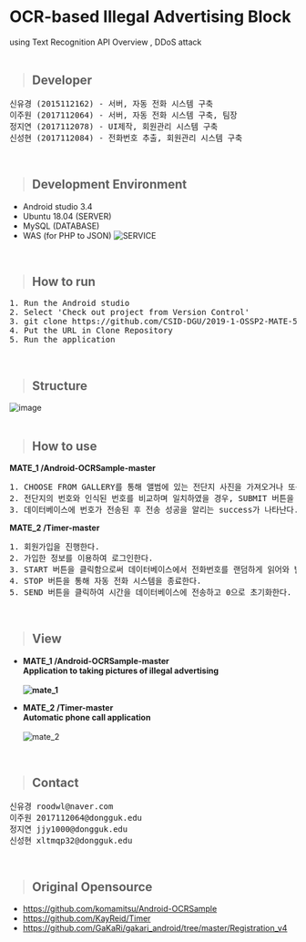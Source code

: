 # OCR-based Illegal Advertising Block <br/> 
  using Text Recognition API Overview ,
  DDoS attack<br/>
<br/>

> ## Developer
<pre>
신유경 (2015112162) - 서버, 자동 전화 시스템 구축
이주원 (2017112064) - 서버, 자동 전화 시스템 구축, 팀장
정지연 (2017112078) - UI제작, 회원관리 시스템 구축
신성현 (2017112084) - 전화번호 추출, 회원관리 시스템 구축
</pre><br/>
 
> ## Development Environment
* Android studio 3.4
* Ubuntu 18.04 (SERVER)
* MySQL (DATABASE)
* WAS (for PHP to JSON)
![SERVICE](https://user-images.githubusercontent.com/48276522/59757414-a91de780-92c6-11e9-9544-9bb51c722df7.PNG)
<br/>

> ## How to run<br/>
<pre>
1. Run the Android studio
2. Select 'Check out project from Version Control'
3. git clone https://github.com/CSID-DGU/2019-1-OSSP2-MATE-5.git
4. Put the URL in Clone Repository
5. Run the application
</pre></br>

> ## Structure
![image](https://user-images.githubusercontent.com/48276633/59965267-a5989380-9546-11e9-900b-facbb88dec3b.png)
</br></br>

> ## How to use
<b>MATE_1 /Android-OCRSample-master</b></br>
<pre>
1. CHOOSE FROM GALLERY를 통해 앨범에 있는 전단지 사진을 가져오거나 또는 TAKE A PHOTO을 통해 전단지 사진을 찍는다.
2. 전단지의 번호와 인식된 번호를 비교하며 일치하였을 경우, SUBMIT 버튼을 클릭해 데이터베이스에 번호를 전송한다.
3. 데이터베이스에 번호가 전송된 후 전송 성공을 알리는 success가 나타난다.
</pre>
<b>MATE_2 /Timer-master</b></br>
<pre>
1. 회원가입을 진행한다. 
2. 가입한 정보를 이용하여 로그인한다.
3. START 버튼을 클릭함으로써 데이터베이스에서 전화번호를 랜덤하게 읽어와 발신번호 표시 제한으로 전화를 걸기 시작하고 시간을 카운트한다.
4. STOP 버튼을 통해 자동 전화 시스템을 종료한다.
5. SEND 버튼을 클릭하여 시간을 데이터베이스에 전송하고 0으로 초기화한다.
</pre>
<br/>

> ## View
* <b>MATE_1 /Android-OCRSample-master<br/>Application to taking pictures of illegal advertising<br/><br/>
  ![mate_1](https://user-images.githubusercontent.com/48276522/59553640-6dd39e00-8fd2-11e9-807d-57a38ba0adc5.PNG)<br/>

* MATE_2 /Timer-master<br/>Automatic phone call application<br/><br/></b>
  ![mate_2](https://user-images.githubusercontent.com/48276522/59553642-6f9d6180-8fd2-11e9-8ccd-455699fd9917.PNG)<br/>
<br/>

> ## Contact
<pre>
신유경 roodwl@naver.com
이주원 2017112064@dongguk.edu
정지연 jjy1000@dongguk.edu
신성현 xltmqp32@dongguk.edu
</pre></br>

> ## Original Opensource

* https://github.com/komamitsu/Android-OCRSample<br/>
* https://github.com/KayReid/Timer<br/>
* https://github.com/GaKaRi/gakari_android/tree/master/Registration_v4

<br/>
